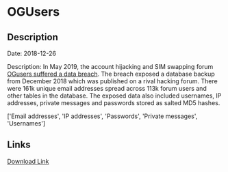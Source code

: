 # OGUsers

## Description

Date: 2018-12-26

Description:
In May 2019, the account hijacking and SIM swapping forum <a href="https://krebsonsecurity.com/2019/05/account-hijacking-forum-ogusers-hacked/" target="_blank" rel="noopener">OGusers suffered a data breach</a>. The breach exposed a database backup from December 2018 which was published on a rival hacking forum. There were 161k unique email addresses spread across 113k forum users and other tables in the database. The exposed data also included usernames, IP addresses, private messages and passwords stored as salted MD5 hashes.


['Email addresses', 'IP addresses', 'Passwords', 'Private messages', 'Usernames']

## Links

[Download Link](https://link-to.net/1229997/989.1729417269022/dynamic/?r=b2d1c2Vycy5jb20=)